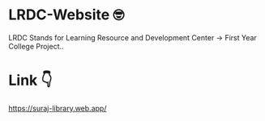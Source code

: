# LRDC-Website 🤓
LRDC Stands for Learning Resource and Development Center -> First Year College Project..
# Link 👇
  https://suraj-library.web.app/
